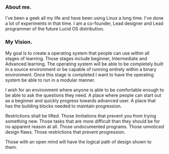 ### About me.

I've been a geek all my life and have been using Linux a long time. I've done a lot of experiments in that time. I am a co-founder, Lead designer and Lead programmer of the future Lucid OS distribution.

### My Vision.

My goal is to create a operating system that people can use within all stages of learning. Those stages include beginner, Intermediate and Advanced learning. The operating system will be able to be completely built in a source environment or be capable of running entirely within a binary environment. Once this stage is completed I want to  have the operating system be able to run in a modular manner.

I wish for an environment where anyone is able to be comfortable enough to be able to ask the questions they need. A place where people can start out as a beginner and quickly progress towards advanced user. A place that has the building blocks needed to maintain progression.

Restrictions shall be lifted. Those limitations that prevent you from trying something new. Those tasks that are more difficult than they should be for no apparent reason at all. Those undocumented programs. Those unnoticed design flaws. Those restrictions that prevent progression.

Those with an open mind will have the logical path
of design shown to them.
